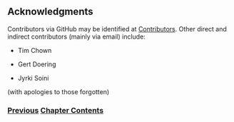 ## Acknowledgments

Contributors via GitHub may be identified at [Contributors](https://github.com/becarpenter/book6/graphs/contributors).
Other direct and indirect contributors (mainly via email) include:


- Tim Chown

- Gert Doering

- Jyrki Soini

(with apologies to those forgotten) 

<!-- Link lines generated automatically; do not delete -->
### [<ins>Previous</ins>](How%20to%20contribute.md) [<ins>Chapter Contents</ins>](1.%20Introduction%20and%20Foreword.md)